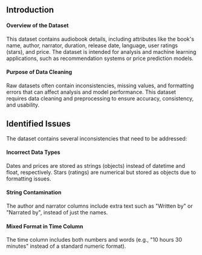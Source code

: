 ## Introduction
#### Overview of the Dataset

This dataset contains audiobook details, including attributes like the book's name, author, narrator, duration, release date, language, user ratings (stars), and price. The dataset is intended for analysis and machine learning applications, such as recommendation systems or price prediction models.

#### Purpose of Data Cleaning

Raw datasets often contain inconsistencies, missing values, and formatting errors that can affect analysis and model performance. This dataset requires data cleaning and preprocessing to ensure accuracy, consistency, and usability.

## Identified Issues

The dataset contains several inconsistencies that need to be addressed:

#### Incorrect Data Types

Dates and prices are stored as strings (objects) instead of datetime and float, respectively.
Stars (ratings) are numerical but stored as objects due to formatting issues.

#### String Contamination

The author and narrator columns include extra text such as "Written by" or "Narrated by", instead of just the names.

#### Mixed Format in Time Column

The time column includes both numbers and words (e.g., "10 hours 30 minutes" instead of a standard numeric format).

